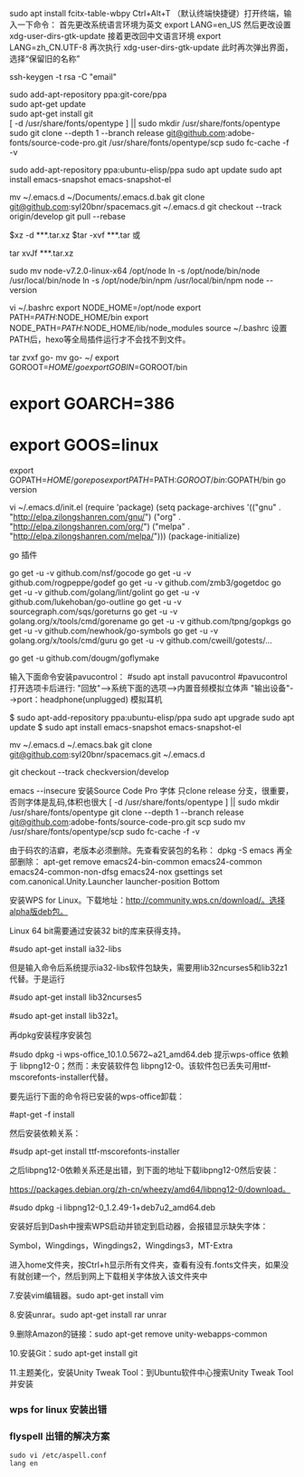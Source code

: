 sudo apt install fcitx-table-wbpy
Ctrl+Alt+T （默认终端快捷键）打开终端，输入一下命令：
首先更改系统语言环境为英文
export LANG=en_US
然后更改设置
xdg-user-dirs-gtk-update
接着更改回中文语言环境
export LANG=zh_CN.UTF-8
再次执行
xdg-user-dirs-gtk-update
此时再次弹出界面，选择“保留旧的名称”

ssh-keygen -t rsa -C "email"

sudo add-apt-repository ppa:git-core/ppa  
sudo apt-get update  
sudo apt-get install git  
[ -d /usr/share/fonts/opentype ] || sudo mkdir /usr/share/fonts/opentype
sudo git clone --depth 1 --branch release git@github.com:adobe-fonts/source-code-pro.git /usr/share/fonts/opentype/scp
sudo fc-cache -f -v
 
sudo add-apt-repository ppa:ubuntu-elisp/ppa
sudo apt update
sudo apt install emacs-snapshot emacs-snapshot-el

mv ~/.emacs.d ~/Documents/.emacs.d.bak
git clone git@github.com:syl20bnr/spacemacs.git ~/.emacs.d
git checkout --track origin/develop
git pull --rebase

$xz -d ***.tar.xz
$tar -xvf  ***.tar 或

 tar xvJf  ***.tar.xz

sudo mv node-v7.2.0-linux-x64 /opt/node
ln -s /opt/node/bin/node /usr/local/bin/node
ln -s /opt/node/bin/npm /usr/local/bin/npm
node --version

vi ~/.bashrc
export NODE_HOME=/opt/node
export PATH=$PATH:$NODE_HOME/bin
export NODE_PATH=$PATH:$NODE_HOME/lib/node_modules
source ~/.bashrc
设置PATH后，hexo等全局插件运行才不会找不到文件。

tar zvxf go-
mv go- ~/
export GOROOT=$HOME/go
export GOBIN=$GOROOT/bin
# export GOARCH=386
# export GOOS=linux
export GOPATH=$HOME/gorepos
export PATH=$PATH:$GOROOT/bin:$GOPATH/bin
go version

vi ~/.emacs.d/init.el
(require 'package)
(setq package-archives '(("gnu"   . "http://elpa.zilongshanren.com/gnu/")
                         ("org"   . "http://elpa.zilongshanren.com/org/")
                         ("melpa" . "http://elpa.zilongshanren.com/melpa/")))
(package-initialize)

go 插件

go get -u -v github.com/nsf/gocode
go get -u -v github.com/rogpeppe/godef
go get -u -v github.com/zmb3/gogetdoc
go get -u -v github.com/golang/lint/golint
go get -u -v github.com/lukehoban/go-outline
go get -u -v sourcegraph.com/sqs/goreturns
go get -u -v golang.org/x/tools/cmd/gorename
go get -u -v github.com/tpng/gopkgs
go get -u -v github.com/newhook/go-symbols
go get -u -v golang.org/x/tools/cmd/guru
go get -u -v github.com/cweill/gotests/...


go get -u github.com/dougm/goflymake

输入下面命令安装pavucontrol：
 #sudo apt install pavucontrol
#pavucontrol
打开选项卡后进行:
"回放"-->系统下面的选项-->内置音频模拟立体声
"输出设备"-->port：headphone(unplugged) 模拟耳机

$ sudo apt-add-repository ppa:ubuntu-elisp/ppa
sudo apt upgrade
sudo apt update
$ sudo apt install emacs-snapshot emacs-snapshot-el

mv ~/.emacs.d ~/.emacs.bak
git clone git@github.com:syl20bnr/spacemacs.git ~/.emacs.d

git checkout --track checkversion/develop

emacs --insecure
安装Source Code Pro 字体
只clone release 分支，很重要，否则字体是乱码,体积也很大
[ -d /usr/share/fonts/opentype ] || sudo mkdir /usr/share/fonts/opentype
git clone --depth 1 --branch release git@github.com:adobe-fonts/source-code-pro.git scp 
sudo mv /usr/share/fonts/opentype/scp
sudo fc-cache -f -v

由于码农的洁癖，老版本必须删除。先查看安装包的名称：
dpkg -S emacs
再全部删除：
apt-get remove emacs24-bin-common emacs24-common emacs24-common-non-dfsg emacs24-nox
gsettings set com.canonical.Unity.Launcher launcher-position Bottom


安装WPS for Linux。下载地址：http://community.wps.cn/download/。选择alpha版deb包。

   Linux 64 bit需要通过安装32 bit的库来获得支持。

   #sudo apt-get install ia32-libs

   但是输入命令后系统提示ia32-libs软件包缺失，需要用lib32ncurses5和lib32z1代替。于是运行

   #sudo apt-get install lib32ncurses5

   #sudo apt-get install lib32z1。

   再dpkg安装程序安装包

   #sudo dpkg -i wps-office_10.1.0.5672~a21_amd64.deb
   提示wps-office 依赖于 libpng12-0；然而：未安装软件包 libpng12-0。该软件包已丢失可用ttf-mscorefonts-installer代替。

   要先运行下面的命令将已安装的wps-office卸载：

   #apt-get -f install

   然后安装依赖关系：

   #sudp apt-get install ttf-mscorefonts-installer

   之后libpng12-0依赖关系还是出错，到下面的地址下载libpng12-0然后安装：

   https://packages.debian.org/zh-cn/wheezy/amd64/libpng12-0/download。

   #sudo dpkg -i libpng12-0_1.2.49-1+deb7u2_amd64.deb

   安装好后到Dash中搜索WPS启动并锁定到启动器，会报错显示缺失字体：

   Symbol，Wingdings，Wingdings2，Wingdings3，MT-Extra

   进入home文件夹，按Ctrl+h显示所有文件夹，查看有没有.fonts文件夹，如果没有就创建一个，然后到网上下载相关字体放入该文件夹中

7.安装vim编辑器。sudo apt-get install vim

8.安装unrar。sudo apt-get install rar unrar

9.删除Amazon的链接：sudo apt-get remove unity-webapps-common

10.安装Git：sudo apt-get install git

11.主题美化，安装Unity Tweak Tool：到Ubuntu软件中心搜索Unity Tweak Tool并安装

### wps for linux 安装出错 
### flyspell 出错的解决方案
    sudo vi /etc/aspell.conf 
    lang en
